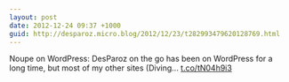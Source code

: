 ```yaml
---
layout: post
date: 2012-12-24 09:37 +1000
guid: http://desparoz.micro.blog/2012/12/23/t282993479620128769.html
---
```

Noupe on WordPress: DesParoz on the go has been on WordPress for a long time, but most of my other sites (Diving... [t.co/tN04h9i3](http://t.co/tN04h9i3)
